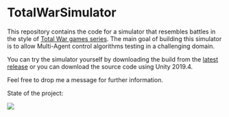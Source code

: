 # TotalWarSimulator

This repository contains the code for a simulator that resembles battles in the style of [Total War games series](https://www.totalwar.com/).
The main goal of building this simulator is to allow Multi-Agent control algorithms testing in a challenging domain.

You can try the simulator yourself by downloading the build from the [latest release](https://github.com/MichelangeloConserva/TotalWarSimulator/releases) or you can download the source code using Unity 2019.4.


Feel free to drop me a message for further information.

State of the project:

![](Assets/Recordings/TWRelease010.gif)
